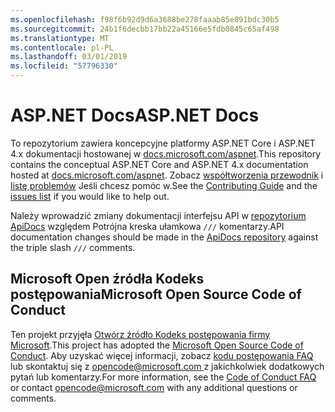 ```yaml
---
ms.openlocfilehash: f98f6b92d9d6a3688be278faaab85e891bdc30b5
ms.sourcegitcommit: 24b1f6decbb17bb22a45166e5fdb0845c65af498
ms.translationtype: MT
ms.contentlocale: pl-PL
ms.lasthandoff: 03/01/2019
ms.locfileid: "57796330"
---
```

# <a name="aspnet-docs"></a><span data-ttu-id="afdd4-101">ASP.NET Docs</span><span class="sxs-lookup"><span data-stu-id="afdd4-101">ASP.NET Docs</span></span>

<span data-ttu-id="afdd4-102">To repozytorium zawiera koncepcyjne platformy ASP.NET Core i ASP.NET 4.x dokumentacji hostowanej w [docs.microsoft.com/aspnet](https://docs.microsoft.com/aspnet).</span><span class="sxs-lookup"><span data-stu-id="afdd4-102">This repository contains the conceptual ASP.NET Core and ASP.NET 4.x documentation hosted at [docs.microsoft.com/aspnet](https://docs.microsoft.com/aspnet).</span></span> <span data-ttu-id="afdd4-103">Zobacz [współtworzenia przewodnik](CONTRIBUTING.md) i [listę problemów](https://github.com/aspnet/Docs/issues) Jeśli chcesz pomóc w.</span><span class="sxs-lookup"><span data-stu-id="afdd4-103">See the [Contributing Guide](CONTRIBUTING.md) and the [issues list](https://github.com/aspnet/Docs/issues) if you would like to help out.</span></span>

<span data-ttu-id="afdd4-104">Należy wprowadzić zmiany dokumentacji interfejsu API w [repozytorium ApiDocs](https://github.com/aspnet/ApiDocs) względem Potrójna kreska ułamkowa `///` komentarzy.</span><span class="sxs-lookup"><span data-stu-id="afdd4-104">API documentation changes should be made in the [ApiDocs repository](https://github.com/aspnet/ApiDocs) against the triple slash `///` comments.</span></span>

## <a name="microsoft-open-source-code-of-conduct"></a><span data-ttu-id="afdd4-105">Microsoft Open źródła Kodeks postępowania</span><span class="sxs-lookup"><span data-stu-id="afdd4-105">Microsoft Open Source Code of Conduct</span></span>

<span data-ttu-id="afdd4-106">Ten projekt przyjęła [Otwórz źródło Kodeks postępowania firmy Microsoft](https://opensource.microsoft.com/codeofconduct/).</span><span class="sxs-lookup"><span data-stu-id="afdd4-106">This project has adopted the [Microsoft Open Source Code of Conduct](https://opensource.microsoft.com/codeofconduct/).</span></span>
<span data-ttu-id="afdd4-107">Aby uzyskać więcej informacji, zobacz [kodu postępowania FAQ](https://opensource.microsoft.com/codeofconduct/faq/) lub skontaktuj się z [ opencode@microsoft.com ](mailto:opencode@microsoft.com) z jakichkolwiek dodatkowych pytań lub komentarzy.</span><span class="sxs-lookup"><span data-stu-id="afdd4-107">For more information, see the [Code of Conduct FAQ](https://opensource.microsoft.com/codeofconduct/faq/) or contact [opencode@microsoft.com](mailto:opencode@microsoft.com) with any additional questions or comments.</span></span>
